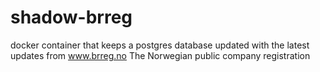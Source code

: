 # shadow-brreg
docker container that keeps a postgres database updated with the latest updates from www.brreg.no The Norwegian public company registration
